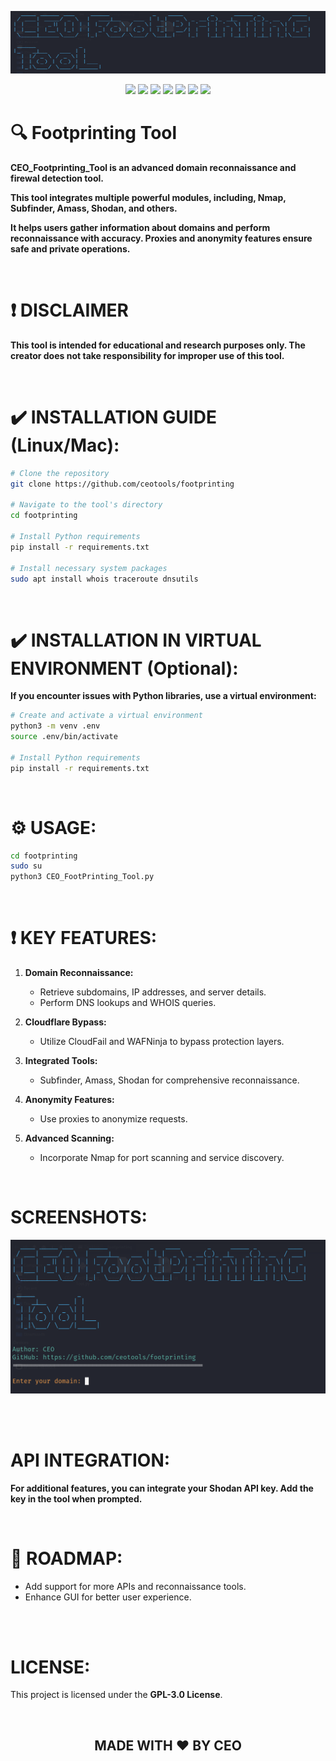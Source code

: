 <p align="center">
  <img width="650px" height="100px" src="Icon/Banner.png">
</p>

<p align="center">
  <img src="https://img.shields.io/github/stars/ceotools/footprinting">
  <img src="https://img.shields.io/github/forks/ceotools/footprinting">
  <img src="https://img.shields.io/badge/Maintained%3F-yes-green.svg">
  <img src="https://img.shields.io/github/license/ceotools/footprinting">
  <img src="https://img.shields.io/github/repo-size/ceotools/footprinting">
  <img src="https://img.shields.io/github/languages/count/ceotools/footprinting">
  <img src="https://visitor-badge.laobi.icu/badge?page_id=ceotools.footprinting">
</p>

# :mag: Footprinting Tool

**CEO_Footprinting_Tool is an advanced domain reconnaissance and firewal detection tool.**

**This tool integrates multiple powerful modules, including, Nmap, Subfinder, Amass, Shodan, and others.**

**It helps users gather information about domains and perform reconnaissance with accuracy. Proxies and anonymity features ensure safe and private operations.**

<br>

# :heavy_exclamation_mark: DISCLAIMER
**This tool is intended for educational and research purposes only. The creator does not take responsibility for improper use of this tool.**

<br>

# :heavy_check_mark: INSTALLATION GUIDE (Linux/Mac):

```bash
# Clone the repository
git clone https://github.com/ceotools/footprinting

# Navigate to the tool's directory
cd footprinting

# Install Python requirements
pip install -r requirements.txt

# Install necessary system packages
sudo apt install whois traceroute dnsutils
```

<br>

# :heavy_check_mark: INSTALLATION IN VIRTUAL ENVIRONMENT (Optional):

**If you encounter issues with Python libraries, use a virtual environment:**

```bash
# Create and activate a virtual environment
python3 -m venv .env
source .env/bin/activate

# Install Python requirements
pip install -r requirements.txt
```

<br>

# :gear: USAGE:
```bash
cd footprinting
sudo su
python3 CEO_FootPrinting_Tool.py
```

<br>

# :heavy_exclamation_mark: KEY FEATURES:
1. **Domain Reconnaissance:**
   - Retrieve subdomains, IP addresses, and server details.
   - Perform DNS lookups and WHOIS queries.

2. **Cloudflare Bypass:**
   - Utilize CloudFail and WAFNinja to bypass protection layers.

3. **Integrated Tools:**
   - Subfinder, Amass, Shodan for comprehensive reconnaissance.

4. **Anonymity Features:**
   - Use proxies to anonymize requests.

5. **Advanced Scanning:**
   - Incorporate Nmap for port scanning and service discovery.

<br>

# SCREENSHOTS:

![Screenshot](Screenshot/Tool_Output.png)

<p align="center">
</p>

<br>



<br>

# API INTEGRATION:

**For additional features, you can integrate your Shodan API key. Add the key in the tool when prompted.**

<br>

# :rocket: ROADMAP:

- Add support for more APIs and reconnaissance tools.
- Enhance GUI for better user experience.

<br>


<br>

# LICENSE:
This project is licensed under the **GPL-3.0 License**.

<br>

## <p align="center">MADE WITH :heart: BY CEO </p>
